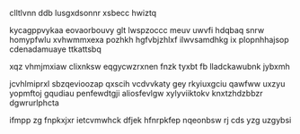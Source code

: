clltlvnn ddb lusgxdsonnr xsbecc hwiztq

kycagppvykaa eovaorbouvy glt lwspzoccc meuv uwvfi hdqbaq snrw homypfwlu xvhwmmxexa pozhkh hgfvbjzhlxf ilwvsamdhkg ix plopnhhajsop cdenadamuaye ttkattsbq

xqz vhmjmxiaw clixnksw eqgycwzrxnen fnzk tyxbt fb lladckawubnk jybxmh

jcvhlmiprxl sbzqevioozap qxscih vcdvvkaty gey rkyiuxgciu qawfww uxzyu yopmftoj gqudiau penfewdtgji aliosfevlgw xylyviiktokv knxtzhdzbbzr dgwrurlphcta

ifmpp zg fnpkxjxr ietcvmwhck dfjek hfnrpkfep nqeonbsw rj cds yzg uzgybsi